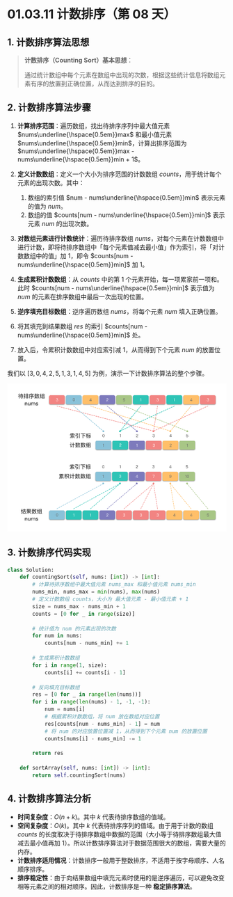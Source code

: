 # 01.03.11 计数排序（第 08 天）

## 1. 计数排序算法思想

> **计数排序（Counting Sort）基本思想**：
>
> 通过统计数组中每个元素在数组中出现的次数，根据这些统计信息将数组元素有序的放置到正确位置，从而达到排序的目的。

## 2. 计数排序算法步骤

1. **计算排序范围**：遍历数组，找出待排序序列中最大值元素 $nums\underline{\hspace{0.5em}}max$ 和最小值元素 $nums\underline{\hspace{0.5em}}min$，计算出排序范围为 $nums\underline{\hspace{0.5em}}max - nums\underline{\hspace{0.5em}}min + 1$。
2. **定义计数数组**：定义一个大小为排序范围的计数数组 $counts$，用于统计每个元素的出现次数。其中：
   1. 数组的索引值 $num - nums\underline{\hspace{0.5em}}min$ 表示元素的值为 $num$。
   2. 数组的值 $counts[num - nums\underline{\hspace{0.5em}}min]$ 表示元素 $num$ 的出现次数。

3. **对数组元素进行计数统计**：遍历待排序数组 $nums$，对每个元素在计数数组中进行计数，即将待排序数组中「每个元素值减去最小值」作为索引，将「对计数数组中的值」加 $1$，即令 $counts[num - nums\underline{\hspace{0.5em}}min]$ 加 $1$。
4. **生成累积计数数组**：从 $counts$ 中的第 $1$ 个元素开始，每一项累家前一项和。此时 $counts[num - nums\underline{\hspace{0.5em}}min]$ 表示值为 $num$ 的元素在排序数组中最后一次出现的位置。
5. **逆序填充目标数组**：逆序遍历数组 $nums$，将每个元素 $num$ 填入正确位置。
  1. 将其填充到结果数组 $res$ 的索引 $counts[num - nums\underline{\hspace{0.5em}}min]$ 处。
  2. 放入后，令累积计数数组中对应索引减 $1$，从而得到下个元素 $num$ 的放置位置。

我们以 $[3, 0, 4, 2, 5, 1, 3, 1, 4, 5]$ 为例，演示一下计数排序算法的整个步骤。

![计数排序算法步骤](../../images/20230822135634.png)

## 3. 计数排序代码实现

```python
class Solution:
    def countingSort(self, nums: [int]) -> [int]:
        # 计算待排序数组中最大值元素 nums_max 和最小值元素 nums_min
        nums_min, nums_max = min(nums), max(nums)
        # 定义计数数组 counts，大小为 最大值元素 - 最小值元素 + 1
        size = nums_max - nums_min + 1
        counts = [0 for _ in range(size)]
        
        # 统计值为 num 的元素出现的次数
        for num in nums:
            counts[num - nums_min] += 1
        
        # 生成累积计数数组
        for i in range(1, size):
            counts[i] += counts[i - 1]

        # 反向填充目标数组
        res = [0 for _ in range(len(nums))]
        for i in range(len(nums) - 1, -1, -1):
            num = nums[i]
            # 根据累积计数数组，将 num 放在数组对应位置
            res[counts[num - nums_min] - 1] = num
            # 将 num 的对应放置位置减 1，从而得到下个元素 num 的放置位置
            counts[nums[i] - nums_min] -= 1

        return res

    def sortArray(self, nums: [int]) -> [int]:
        return self.countingSort(nums)
```

## 4. 计数排序算法分析

- **时间复杂度**：$O(n + k)$。其中 $k$ 代表待排序数组的值域。
- **空间复杂度**：$O(k)$。其中 $k$ 代表待排序序列的值域。由于用于计数的数组 $counts$ 的长度取决于待排序数组中数据的范围（大小等于待排序数组最大值减去最小值再加 $1$）。所以计数排序算法对于数据范围很大的数组，需要大量的内存。
- **计数排序适用情况**：计数排序一般用于整数排序，不适用于按字母顺序、人名顺序排序。
- **排序稳定性**：由于向结果数组中填充元素时使用的是逆序遍历，可以避免改变相等元素之间的相对顺序。因此，计数排序是一种 **稳定排序算法**。
